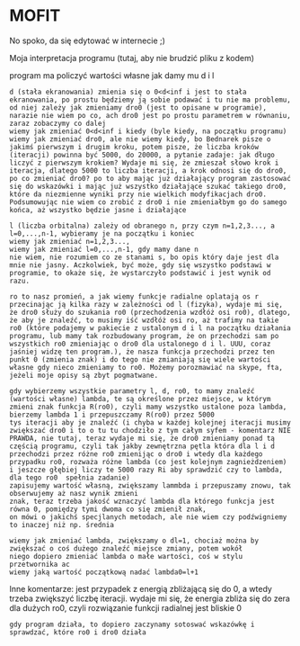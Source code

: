# MOFIT 

No spoko, da się edytować w internecie ;)

Moja interpretacja programu (tutaj, aby nie brudzić pliku z kodem)

program ma policzyć wartości własne jak damy mu d i l

	d (stała ekranowania) zmienia się o 0<d<inf i jest to stała ekranowania, po prostu będziemy ją sobie podawać i tu nie ma problemu, 
	od niej zależy jak zmieniamy dro0 (jest to opisane w programie), narazie nie wiem po co, ach dro0 jest po prostu parametrem w równaniu, zaraz zobaczymy co dalej
	wiemy jak zmieniać 0<d<inf i kiedy (byle kiedy, na początku programu)
	wiemy jak zmieniać dro0, ale nie wiemy kiedy, bo Bednarek pisze o jakimś pierwszym i drugim kroku, potem pisze, że liczba kroków (iteracji) powinna być 5000, do 20000, a pytanie zadaje: jak długo liczyć z pierwszym krokiem? Wydaje mi się, że zmieszał słowo krok i iteracja, dlatego 5000 to liczba iteracji, a krok odnosi się do dro0, po co zmieniać dro0? po to aby mając już działający program zastosować się do wskazówki i mając już wszystko działające szukać takiego dro0, które da niezmienne wyniki przy nie wielkich modyfikacjach dro0. Podsumowując nie wiem co zrobić z dro0 i nie zmieniałbym go do samego końca, aż wszystko będzie jasne i działające
	
	l (liczba orbitalna) zależy od obranego n, przy czym n=1,2,3..., a l=0,...,n-1, wybieramy je na początku i koniec
	wiemy jak zmieniać n=1,2,3...,
	wiemy jak zmieniać l=0,...,n-1, gdy mamy dane n
	nie wiem, nie rozumiem co ze stanami s, bo opis który daje jest dla mnie nie jasny. Aczkolwiek, być może, gdy się wszystko podstawi w programie, to okaże się, że wystarczyło podstawić i jest wynik od razu.
	
	ro to nasz promień, a jak wiemy funkcje radialne oplatają os r przecinając ją kilka razy w zależności od l (fizyka), wydaje mi się, że dro0 służy do szukania ro0 (przechodzenia wzdłóż osi ro0), dlatego, że aby je znaleźć, to musimy iść wzdłóż osi ro, aż trafimy na takie ro0 (które podajemy w pakiecie z ustalonym d i l na początku działania programu, lub mamy tak rozbudowany program, że on przechodzi sam po wszystkich ro0 zmieniając o dro0 dla ustalonego d i l. UUU, coraz jaśniej widzę ten program.), że nasza funkcja przechodzi przez ten punkt 0 (zmienia znak) i do tego nie zmianiają się wiele wartości własne gdy nieco zmieniamy to ro0. Możemy porozmawiać na skype, fta, jeżeli moje opisy są zbyt pogmatwane. 
	
	gdy wybierzemy wszystkie parametry l, d, ro0, to mamy znaleźć (wartości własne) lambda, te są określone przez miejsce, w którym 
	zmieni znak funkcja R(ro0), czyli mamy wszystko ustalone poza lambda, bierzemy lambda 1 i przepuszczamy R(ro0) przez 5000
	tys iteracji aby je znaleźć (i chyba w każdej kolejnej iteracji musimy zwiększać dro0 i to o tu tu chodziło z tym całym syfem - komentarz NIE PRAWDA, nie tutaj, teraz wydaje mi się, że dro0 zmieniamy ponad tą częścią programu, czyli tak jakby zewnętrzna pętla która dla l i d przechodzi przez różne ro0 zmienijąc o dro0 i wtedy dla każdego przypadku ro0, rozważa różne lambda (co jest kolejnym zagnieżdzeniem) i jeszcze głębiej liczy te 5000 razy Ri aby sprawdzić czy to lambda, dla tego ro0  spełnia zadanie) 
	zapisujemy wartość własną, zwiększamy lammbda i przepuszamy znowu, tak obserwujemy aż nasz wynik zmieni
	znak, teraz trzeba jakość wznaczyć lambda dla którego funkcja jest równa 0, pomiędzy tymi dwoma co się zmienił znak,
	on mówi o jakichś specjlanych metodach, ale nie wiem czy podźwigniemy to inaczej niż np. średnia
	
	wiemy jak zmieniać lambda, zwiększamy o dl=1, chociaż można by zwiększać o coś dużego znaleźć miejsce zmiany, potem wokół
	niego dopiero zmieniać lambda o małe wartości, coś w stylu przetwornika ac
	wiemy jaką wartość początkową nadać lambda0=l+1
	
Inne komentarze:
	jest przypadek z energią zbliżającą się do 0, a wtedy trzeba zwiększyć liczbę iteracji. wydaje mi się, że energia zbliża
	się do zera dla dużych ro0, czyli rozwiązanie funkcji radialnej jest bliskie 0
	
	gdy program działa, to dopiero zaczynamy sotoswać wskazówkę i sprawdzać, które ro0 i dro0 działa
